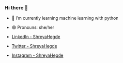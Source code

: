### Hi there 👋

- 🌱 I’m currently learning machine learning with python
- 😄 Pronouns: she/her

- [LinkedIn - ShreyaHegde](https://www.linkedin.com/in/shreya--hegde--/)

- [Twitter - ShreyaHegde](https://twitter.com/fortune_favourz)

- [Instagram - ShreyaHegde](https://www.instagram.com/shreya__hegde__/)
